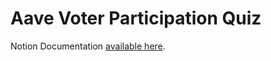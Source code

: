 # Aave Voter Participation Quiz

Notion Documentation [available here](https://jakemitchellxyz.notion.site/Aave-Voter-Participation-Quiz-9e9b5888962d492eada26b997fdb47f8).